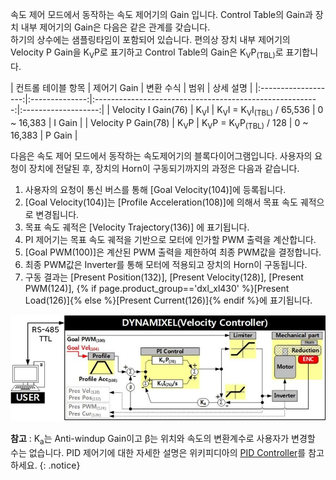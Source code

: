 
속도 제어 모드에서 동작하는 속도 제어기의 Gain 입니다. Control Table의 Gain과 장치 내부 제어기의 Gain은 다음은 같은 관계를 갖습니다.  
하기의 상수에는 샘플링타임이 포함되어 있습니다. 편의상 장치 내부 제어기의 Velocity P Gain을 K<sub>V</sub>P로 표기하고 Control Table의 Gain은 K<sub>V</sub>P<sub>(TBL)</sub>로 표기합니다.

| 컨트롤 테이블 항목  |  제어기 Gain   |                        변환 수식                         |  범위 | 상세 설명   |
|:-------------------:|:--------------:|:--------------------------------------------------------:|:-------------------:|
| Velocity I Gain(76) | K<sub>V</sub>I | K<sub>V</sub>I = K<sub>V</sub>I<sub>(TBL)</sub> / 65,536 | 0 ~ 16,383 | I Gain |
| Velocity P Gain(78) | K<sub>V</sub>P |  K<sub>V</sub>P = K<sub>V</sub>P<sub>(TBL)</sub> / 128   | 0 ~ 16,383 | P Gain |

다음은 속도 제어 모드에서 동작하는 속도제어기의 블록다이어그램입니다. 사용자의 요청이 장치에 전달된 후, 장치의 Horn이 구동되기까지의 과정은 다음과 같습니다.
1. 사용자의 요청이 통신 버스를 통해 [Goal Velocity(104)]에 등록됩니다.
2. [Goal Velocity(104)]는 [Profile Acceleration(108)]에 의해서 목표 속도 궤적으로 변경됩니다.
3. 목표 속도 궤적은 [Velocity Trajectory(136)] 에 표기됩니다.
4. PI 제어기는 목표 속도 궤적을 기반으로 모터에 인가할 PWM 출력을 계산합니다.
5. [Goal PWM(100)]은 계산된 PWM 출력을 제한하여 최종 PWM값을 결정합니다.
6. 최종 PWM값은 Inverter를 통해 모터에 적용되고 장치의 Horn이 구동됩니다.
7. 구동 결과는 [Present Position(132)], [Present Velocity(128)], [Present PWM(124)], {% if page.product_group=='dxl_xl430' %}[Present Load(126)]{% else %}[Present Current(126)]{% endif %}에 표기됩니다.

![](/assets/images/dxl/velocity_controller_pi_gain.jpg)


**참고** : K<sub>a</sub>는 Anti-windup Gain이고 &beta;는 위치와 속도의 변환계수로 사용자가 변경할 수는 없습니다. PID 제어기에 대한 자세한 설명은 위키피디아의 [PID Controller]를 참고하세요.
{: .notice}

[PID Controller]: http://en.wikipedia.org/wiki/PID_controller
